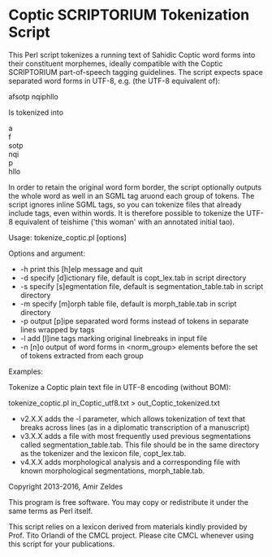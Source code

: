 Coptic SCRIPTORIUM Tokenization Script
======================================
This Perl script tokenizes a running text of Sahidic Coptic word forms into their constituent
morphemes, ideally compatible with the Coptic SCRIPTORIUM part-of-speech tagging guidelines.
The script expects space separated word forms in UTF-8, e.g. (the UTF-8 equivalent of):

afsotp nqiphllo

Is tokenized into

a<br>
f<br>
sotp<br>
nqi<br>
p<br>
hllo<br>

In order to retain the original word form border, the script optionally outputs the whole word
as well in an SGML tag aruond each group of tokens. The script ignores inline SGML tags,
so you can tokenize files that already include tags, even within words. It is therefore possible
to tokenize the UTF-8 equivalent of <hi rend="big">t</hi>eishime ('this woman' with an annotated
initial tao). 

Usage:  tokenize_coptic.pl [options] <FILE>

Options and argument:

  * -h              print this [h]elp message and quit
  * -d              specify [d]ictionary file, default is copt_lex.tab in script directory
  * -s              specify [s]egmentation file, default is segmentation_table.tab in script directory
  * -m              specify [m]orph table file, default is morph_table.tab in script directory
  * -p              output [p]ipe separated word forms instead of tokens in separate lines wrapped by <norm> tags
  * -l               add [l]ine tags marking original linebreaks in input file
  * -n              [n]o output of word forms in <norm_group> elements before the set of tokens extracted from each group

Examples:

Tokenize a Coptic plain text file in UTF-8 encoding (without BOM):

tokenize_coptic.pl in_Coptic_utf8.txt > out_Coptic_tokenized.txt
  
  * v2.X.X adds the -l parameter, which allows tokenization of text that breaks across lines (as in a diplomatic transcription of a manuscript)
  * v3.X.X adds a file with most frequently used previous segmentations called segmentation_table.tab. This file should be in the same directory as the tokenizer and the lexicon file, copt_lex.tab.
  * v4.X.X adds morphological analysis and a corresponding file with known morphological segmentations, morph_table.tab.

Copyright 2013-2016, Amir Zeldes

This program is free software. You may copy or redistribute it under
the same terms as Perl itself.

This script relies on a lexicon derived from materials kindly provided by Prof. Tito Orlandi
of the CMCL project. Please cite CMCL whenever using this script for your publications.

